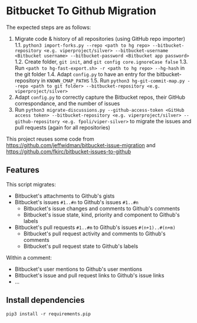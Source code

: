 # Bitbucket To Github Migration

The expected steps are as follows:
1. Migrate code & history of all repositories (using GitHub repo importer)
1.1. `python3 import-forks.py --repo <path to hg repo> --bitbucket-repository <e.g. viperproject/silver> --bitbucket-username <Bitbucket username> --bitbucket-password <Bitbucket app password>`
1.2. Create folder, `git init`, and `git config core.ignoreCase false`
1.3. Run `<path to hg-fast-export.sh> -r <path to hg repo> --hg-hash` in the git folder
1.4. Adapt `config.py` to have an entry for the bitbucket-repository in `KNOWN_CMAP_PATHS`
1.5. Run `python3 hg-git-commit-map.py --repo <path to git folder> --bitbucket-repository <e.g. viperproject/silver>`
2. Adapt `config.py` to correctly capture the Bitbucket repos, their GitHub correspondance, and the number of issues
3. Run `python3 migrate-discussions.py --github-access-token <GitHub access token> --bitbucket-repository <e.g. viperproject/silver> --github-repository <e.g. fpoli/viper-silver>` to migrate the issues and pull requests (again for all repositories)

This project reuses some code from https://github.com/jeffwidman/bitbucket-issue-migration and https://github.com/fkirc/bitbucket-issues-to-github


## Features

This script migrates:

* Bitbucket's attachments to Github's gists
* Bitbucket's issues `#1..#n` to Github's issues `#1..#n`
  * Bitbucket's issue changes and comments to Github's comments
  * Bitbucket's issue state, kind, priority and component to Github's labels
* Bitbucket's pull requests `#1..#m` to Github's issues `#(n+1)..#(n+m)`
  * Bitbucket's pull request activity and comments to Github's comments
  * Bitbucket's pull request state to Github's labels

Within a comment:

* Bitbucket's user mentions to Github's user mentions
* Bitbucket's issue and pull request links to Github's issue links
* ...


## Install dependencies

`pip3 install -r requirements.pip`
